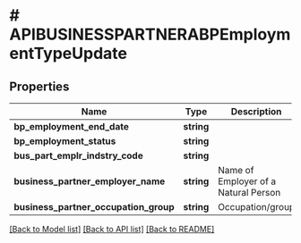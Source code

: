 # # APIBUSINESSPARTNERABPEmploymentTypeUpdate

## Properties

Name | Type | Description | Notes
------------ | ------------- | ------------- | -------------
**bp_employment_end_date** | **string** |  | [optional]
**bp_employment_status** | **string** |  | [optional]
**bus_part_emplr_indstry_code** | **string** |  | [optional]
**business_partner_employer_name** | **string** | Name of Employer of a Natural Person | [optional]
**business_partner_occupation_group** | **string** | Occupation/group | [optional]

[[Back to Model list]](../../README.md#models) [[Back to API list]](../../README.md#endpoints) [[Back to README]](../../README.md)
